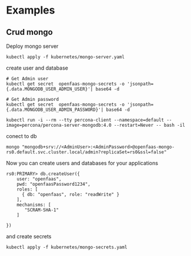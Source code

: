 # Examples

## Crud mongo

Deploy mongo server

```shell
kubectl apply -f kubernetes/mongo-server.yaml
```

create user and database

```shell
# Get Admin user
kubectl get secret  openfaas-mongo-secrets -o 'jsonpath={.data.MONGODB_USER_ADMIN_USER}'| base64 -d

# Get Admin password
kubectl get secret  openfaas-mongo-secrets -o 'jsonpath={.data.MONGODB_USER_ADMIN_PASSWORD}'| base64 -d
```

```shell
kubectl run -i --rm --tty percona-client --namespace=default --image=percona/percona-server-mongodb:4.0 --restart=Never -- bash -il
```

conect to db

```shell
mongo "mongodb+srv://<AdminUser>:<AdminPassword>@openfaas-mongo-rs0.default.svc.cluster.local/admin?replicaSet=rs0&ssl=false"
```

Now you can create users and databases for your applications

```mongo
rs0:PRIMARY> db.createUser({
    user: "openfaas",
    pwd: "openfaasPassword1234",
    roles: [
      { db: "openfaas", role: "readWrite" }
    ],
    mechanisms: [
       "SCRAM-SHA-1"
    ]

})
```

and create secrets

```shell
kubectl apply -f kubernetes/mongo-secrets.yaml
```
